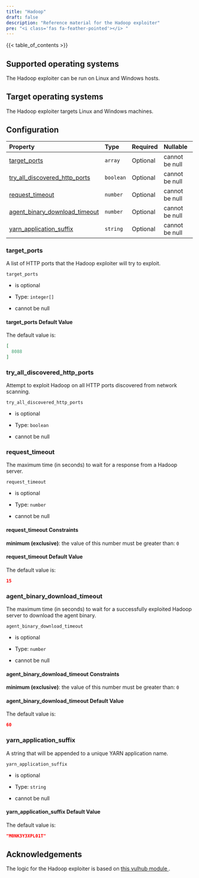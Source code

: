 ```yaml
---
title: "Hadoop"
draft: false
description: "Reference material for the Hadoop exploiter"
pre: "<i class='fas fa-feather-pointed'></i> "
---
```

{{< table_of_contents >}}

## Supported operating systems

The Hadoop exploiter can be run on Linux and Windows hosts.

## Target operating systems

The Hadoop exploiter targets Linux and Windows machines.

## Configuration

<!--
This documentation was autogenerated by passing the plugin's config-schema.json
through https://github.com/adobe/jsonschema2md. It was then modified by hand to
remove extraneous information.
-->

| Property                                                            | Type      | Required | Nullable       |
| :------------------------------------------------------------------ | :-------- | :------- | :------------- |
| [target\_ports](#target_ports)                                      | `array`   | Optional | cannot be null |
| [try\_all\_discovered\_http\_ports](#try_all_discovered_http_ports) | `boolean` | Optional | cannot be null |
| [request\_timeout](#request_timeout)                                | `number`  | Optional | cannot be null |
| [agent\_binary\_download\_timeout](#agent_binary_download_timeout)  | `number`  | Optional | cannot be null |
| [yarn\_application\_suffix](#yarn_application_suffix)               | `string`  | Optional | cannot be null |

### target\_ports

A list of HTTP ports that the Hadoop exploiter will try to exploit.

`target_ports`

* is optional

* Type: `integer[]`

* cannot be null

#### target\_ports Default Value

The default value is:

```json
[
  8088
]
```

### try\_all\_discovered\_http\_ports

Attempt to exploit Hadoop on all HTTP ports discovered from network scanning.

`try_all_discovered_http_ports`

* is optional

* Type: `boolean`

* cannot be null

### request\_timeout

The maximum time (in seconds) to wait for a response from a Hadoop server.

`request_timeout`

* is optional

* Type: `number`

* cannot be null

#### request\_timeout Constraints

**minimum (exclusive)**: the value of this number must be greater than: `0`

#### request\_timeout Default Value

The default value is:

```json
15
```

### agent\_binary\_download\_timeout

The maximum time (in seconds) to wait for a successfully exploited Hadoop server to download the agent binary.

`agent_binary_download_timeout`

* is optional

* Type: `number`

* cannot be null

#### agent\_binary\_download\_timeout Constraints

**minimum (exclusive)**: the value of this number must be greater than: `0`

#### agent\_binary\_download\_timeout Default Value

The default value is:

```json
60
```

### yarn\_application\_suffix

A string that will be appended to a unique YARN application name.

`yarn_application_suffix`

* is optional

* Type: `string`

* cannot be null

#### yarn\_application\_suffix Default Value

The default value is:

```json
"M0NK3Y3XPL01T"
```

## Acknowledgements

The logic for the Hadoop exploiter is based on [this vulhub module
](https://github.com/vulhub/vulhub/tree/master/hadoop/unauthorized-yarn).
